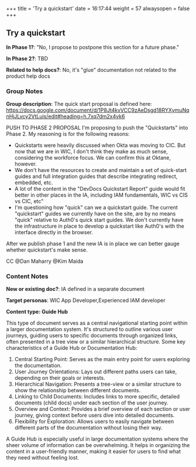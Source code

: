 +++
title = 'Try a quickstart'
date = 16:17:44
weight = 57
alwaysopen = false
+++

## Try a quickstart

**In Phase 1?**: "No, I propose to postpone this section for a future phase."

**In Phase 2?**: TBD

**Related to help docs?**: No, it's "glue" documentation not related to the product help docs


### Group Notes

**Group description**: The quick start proposal is defined here: https://docs.google.com/document/d/1P8Jt4kvVCC9zAeDsgd18RYXymuNqnHjJLvcy2VtLuis/edit#heading=h.7xq7dm2x4vk6

PUSH TO PHASE 2 PROPOSAL
I'm proposing to push the "Quickstarts" into Phase 2. My reasoning is for the following reasons:

- Quickstarts were heavily discussed when Okta was moving to CIC. But now that we are in WIC, I don't think they make as much sense, considering the workforce focus. We can confirm this at Oktane, however.
- We don't have the resources to create and maintain a set of quick-start guides and full integration guides that describe integrating redirect, embedded, etc.
- A lot of the content in the "DevDocs Quickstart Report" guide would fit better in other places in the IA, including IAM fundamentals, WIC vs CIS vs CIC, etc" 
- I'm questioning how "quick" can we a quickstart guide. The current "quickstart" guides we currently have on the site, are by no means "quick" relative to Auth0's quick start guides.  We don't currently have the infrastructure in place to develop a quickstart like Auth0's with the interface directly in the browser.

After we publish phase 1 and the new IA is in place we can better gauge whether quickstart's make sense.

CC @Dan Maharry @Kim Maida

### Content Notes

**New or existing doc?**: IA defined in a separate document

**Target personas**: WIC App Developer,Experienced IAM developer

**Content type: Guide Hub**

This type of document serves as a central navigational starting point within a larger documentation system. It's structured to outline various user journeys, guiding users to specific documents through organized links, often presented in a tree view or a similar hierarchical structure. Some key characteristics of a Guide Hub or Documentation Hub:

1. Central Starting Point: Serves as the main entry point for users exploring the documentation.
2. User Journey Orientations: Lays out different paths users can take, depending on their goals or interests.
3. Hierarchical Navigation: Presents a tree-view or a similar structure to show the relationship between different documents.
4. Linking to Child Documents: Includes links to more specific, detailed documents (child docs) under each section of the user journey.
5. Overview and Context: Provides a brief overview of each section or user journey, giving context before users dive into detailed documents.
6. Flexibility for Exploration: Allows users to easily navigate between different parts of the documentation without losing their way.

A Guide Hub is especially useful in large documentation systems where the sheer volume of information can be overwhelming. It helps in organizing the content in a user-friendly manner, making it easier for users to find what they need without feeling lost.


